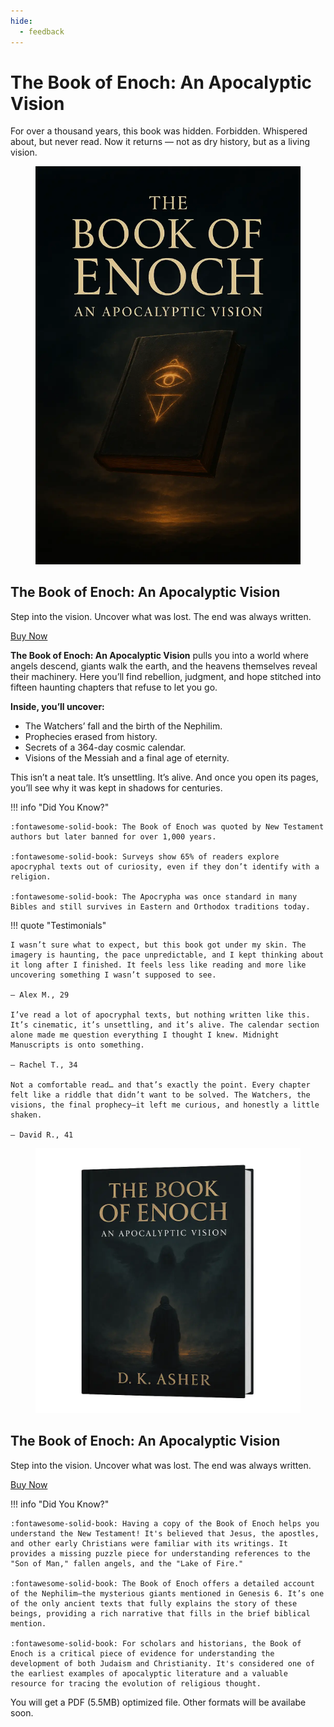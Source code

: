 ```yaml
---
hide:
  - feedback
---
```


# The Book of Enoch: An Apocalyptic Vision

For over a thousand years, this book was hidden. Forbidden. Whispered about, but never read. Now it returns — not as dry history, but as a living vision.

  <section class="book-hero" aria-label="The Book of Enoch: An Apocalyptic Vision">
  <figure class="thumb">
    <!-- go UP one level from /thebookofenoch/ to /  -->
    <img src="../assets/Cover.webp" alt="The Book of Enoch cover" loading="lazy">
  </figure>

  <h1 class="book-title">The Book of Enoch: An Apocalyptic Vision</h1>
  <p class="book-desc">Step into the vision. Uncover what was lost. The end was always written.</p>

  <div class="buy-wrap">
    <a href="https://payhip.com/b/GlBx7"
       class="payhip-buy-button"
       data-theme="green"
       data-product="GlBx7">Buy Now</a>
  </div>
</section>

**The Book of Enoch: An Apocalyptic Vision** pulls you into a world where angels descend, giants walk the earth, and the heavens themselves reveal their machinery. Here you’ll find rebellion, judgment, and hope stitched into fifteen haunting chapters that refuse to let you go.

**Inside, you’ll uncover:**

- The Watchers’ fall and the birth of the Nephilim.
- Prophecies erased from history.
- Secrets of a 364-day cosmic calendar.
- Visions of the Messiah and a final age of eternity.

This isn’t a neat tale. It’s unsettling. It’s alive. And once you open its pages, you’ll see why it was kept in shadows for centuries.

!!! info "Did You Know?"

    :fontawesome-solid-book: The Book of Enoch was quoted by New Testament authors but later banned for over 1,000 years.

    :fontawesome-solid-book: Surveys show 65% of readers explore apocryphal texts out of curiosity, even if they don’t identify with a religion.

    :fontawesome-solid-book: The Apocrypha was once standard in many Bibles and still survives in Eastern and Orthodox traditions today.

!!! quote "Testimonials"

    I wasn’t sure what to expect, but this book got under my skin. The imagery is haunting, the pace unpredictable, and I kept thinking about it long after I finished. It feels less like reading and more like uncovering something I wasn’t supposed to see.

    — Alex M., 29

    I’ve read a lot of apocryphal texts, but nothing written like this. It’s cinematic, it’s unsettling, and it’s alive. The calendar section alone made me question everything I thought I knew. Midnight Manuscripts is onto something.

    — Rachel T., 34

    Not a comfortable read… and that’s exactly the point. Every chapter felt like a riddle that didn’t want to be solved. The Watchers, the visions, the final prophecy—it left me curious, and honestly a little shaken.

    — David R., 41

  <section class="book-hero" aria-label="The Book of Enoch: An Apocalyptic Vision">
  <figure class="thumb">
    <!-- go UP one level from /thebookofenoch/ to /  -->
    <img src="../assets/M_BOE2.webp" alt="The Book of Enoch cover" loading="lazy">
  </figure>

  <h1 class="book-title">The Book of Enoch: An Apocalyptic Vision</h1>
  <p class="book-desc">Step into the vision. Uncover what was lost. The end was always written.</p>

  <div class="buy-wrap">
    <a href="https://payhip.com/b/GlBx7"
       class="payhip-buy-button"
       data-theme="green"
       data-product="GlBx7">Buy Now</a>
  </div>
</section>

!!! info "Did You Know?"

    :fontawesome-solid-book: Having a copy of the Book of Enoch helps you understand the New Testament! It's believed that Jesus, the apostles, and other early Christians were familiar with its writings. It provides a missing puzzle piece for understanding references to the "Son of Man," fallen angels, and the "Lake of Fire."

    :fontawesome-solid-book: The Book of Enoch offers a detailed account of the Nephilim—the mysterious giants mentioned in Genesis 6. It’s one of the only ancient texts that fully explains the story of these beings, providing a rich narrative that fills in the brief biblical mention.

    :fontawesome-solid-book: For scholars and historians, the Book of Enoch is a critical piece of evidence for understanding the development of both Judaism and Christianity. It's considered one of the earliest examples of apocalyptic literature and a valuable resource for tracing the evolution of religious thought.

You will get a PDF (5.5MB) optimized file. Other formats will be availabe soon.
